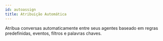 ```yaml
---
id: autoassign
title: Atribuição Automática
---
```


Atribua conversas automaticamente entre seus agentes baseado em regras predefinidas, eventos, filtros e palavras chaves.